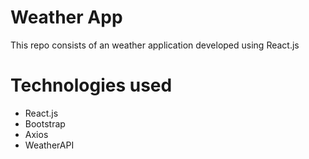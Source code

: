 # Weather App

<p>This repo consists of an weather application developed using React.js</p>

<h1> Technologies used </h2>

<ul>
    <li>React.js</li>
    <li>Bootstrap</li>
    <li>Axios</li>
    <li>WeatherAPI</li>
</ul>